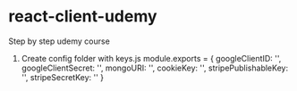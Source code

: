 # react-client-udemy
Step by step udemy course

1. Create config folder with keys.js
module.exports = {
    googleClientID: '',
    googleClientSecret: '',
    mongoURI: '',
    cookieKey: '',
    stripePublishableKey: '',
    stripeSecretKey: ''
}
